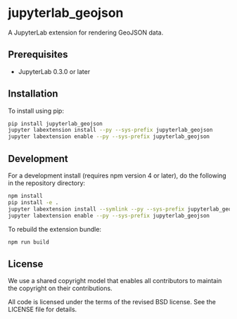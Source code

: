 # jupyterlab_geojson

A JupyterLab extension for rendering GeoJSON data.


## Prerequisites

* JupyterLab 0.3.0 or later

## Installation

To install using pip:

```bash
pip install jupyterlab_geojson
jupyter labextension install --py --sys-prefix jupyterlab_geojson
jupyter labextension enable --py --sys-prefix jupyterlab_geojson
```

## Development

For a development install (requires npm version 4 or later), do the following in the repository directory:

```bash
npm install
pip install -e .
jupyter labextension install --symlink --py --sys-prefix jupyterlab_geojson
jupyter labextension enable --py --sys-prefix jupyterlab_geojson
```

To rebuild the extension bundle:

```bash
npm run build
```

## License

We use a shared copyright model that enables all contributors to maintain the
copyright on their contributions.

All code is licensed under the terms of the revised BSD license. See the LICENSE file
for details.
